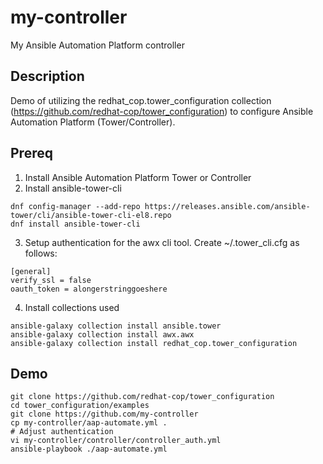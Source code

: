 # my-controller
My Ansible Automation Platform controller

## Description

Demo of utilizing the redhat_cop.tower_configuration collection (https://github.com/redhat-cop/tower_configuration) to configure Ansible Automation Platform (Tower/Controller).

## Prereq

1. Install Ansible Automation Platform Tower or Controller
2. Install ansible-tower-cli
```
dnf config-manager --add-repo https://releases.ansible.com/ansible-tower/cli/ansible-tower-cli-el8.repo
dnf install ansible-tower-cli
```
3. Setup authentication for the awx cli tool.
Create ~/.tower_cli.cfg as follows:
```
[general]
verify_ssl = false
oauth_token = alongerstringgoeshere
```
4. Install collections used
```
ansible-galaxy collection install ansible.tower
ansible-galaxy collection install awx.awx
ansible-galaxy collection install redhat_cop.tower_configuration
```

## Demo
```
git clone https://github.com/redhat-cop/tower_configuration
cd tower_configuration/examples
git clone https://github.com/my-controller
cp my-controller/aap-automate.yml .
# Adjust authentication
vi my-controller/controller/controller_auth.yml
ansible-playbook ./aap-automate.yml
```

